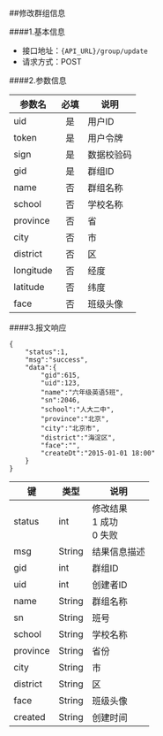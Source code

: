 ##修改群组信息

####1.基本信息
- 接口地址：`{API_URL}/group/update` 
- 请求方式：POST


####2.参数信息  

| 参数名    | 必填      | 说明      |
| -------   |:-------:  |--------   |
| uid       | 是        | 用户ID    |
| token     | 是        | 用户令牌  |
| sign      | 是        | 数据校验码|
| gid       | 是        | 群组ID|
| name      | 否        | 群组名称|
| school    | 否        | 学校名称|
| province  | 否        | 省|
| city      | 否        | 市|
| district  | 否        | 区|
| longitude | 否        | 经度|
| latitude  | 否        | 纬度|
| face      | 否        | 班级头像|

####3.报文响应

```
{
	"status":1,
	"msg":"success",
	"data":{
		"gid":615,
		"uid":123,
		"name":"六年级英语5班",
		"sn":2046,
		"school":"人大二中",
		"province":"北京",
		"city":"北京市",
		"district":"海淀区",
		"face":"",
		"createDt":"2015-01-01 18:00"
	}
}
```

|键      |类型  |说明  |
|--------|------|------|
|status  |int   |修改结果<br>1 成功<br>0 失败|
|msg     |String|结果信息描述|
|gid     |int   |群组ID|
|uid     |int   |创建者ID|
|name    |String|群组名称|
|sn      |String|班号    |
|school  |String|学校名称|
|province|String|省份    |
|city    |String|市    |
|district|String|区    |
|face    |String|班级头像|
|created |String|创建时间|
